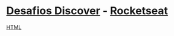 # [Desafios Discover](https://app.rocketseat.com.br/discover/challenges) - [Rocketseat](https://www.rocketseat.com.br/)

[HTML](html/)
